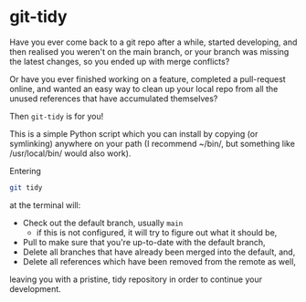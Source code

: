 # git-tidy

Have you ever come back to a git repo after a while, started developing, and
then realised you weren't on the main branch, or your branch was missing the
latest changes, so you ended up with merge conflicts?

Or have you ever finished working on a feature, completed a pull-request online,
and wanted an easy way to clean up your local repo from all the unused
references that have accumulated themselves?

Then `git-tidy` is for you!

This is a simple Python script which you can install by copying (or symlinking)
anywhere on your path (I recommend ~/bin/, but something like /usr/local/bin/
would also work).

Entering
```bash
git tidy
```
at the terminal will:
- Check out the default branch, usually `main`
  -  if this is not configured, it will try to figure out what it should be,
- Pull to make sure that you're up-to-date with the default branch,
- Delete all branches that have already been merged into the default, and,
- Delete all references which have been removed from the remote as well,

leaving you with a pristine, tidy repository in order to continue your
development.
